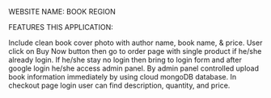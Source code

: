 WEBSITE NAME: BOOK REGION

FEATURES THIS APPLICATION:

Include clean book cover photo with author name, book name, & price.
User click on Buy Now button then go to order page with single product if he/she already login.
If he/she stay no login then bring to login form and after google login he/she access admin panel.
By admin panel controlled upload book information immediately by using cloud mongoDB database.
In checkout page login user can find description, quantity, and price.
